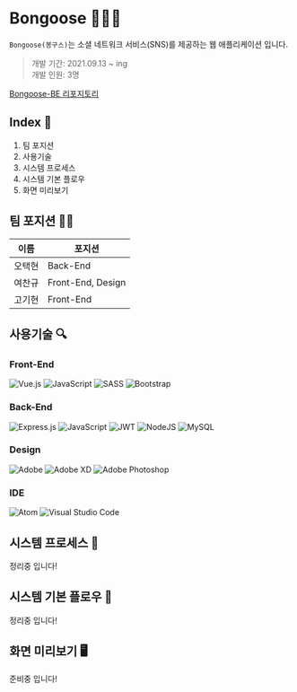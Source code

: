 # Bongoose 👩‍👦‍👦
`Bongoose(봉구스)`는 소셜 네트워크 서비스(SNS)를 제공하는 웹 애플리케이션 입니다. <br />

> 개발 기간: 2021.09.13 ~ ing <br />
> 개발 인원: 3명

[Bongoose-BE 리포지토리](https://github.com/codingjoa/Bongoose-BE)

## Index 📖
1. 팀 포지션
1. 사용기술
1. 시스템 프로세스
1. 시스템 기본 플로우
1. 화면 미리보기

## 팀 포지션 👨‍💻

이름 | 포지션
--- | ---
오택현 | Back-End 
여찬규 | Front-End, Design
고기현 | Front-End

## 사용기술 🔍

### Front-End
![Vue.js](https://img.shields.io/badge/vuejs-%2335495e.svg?style=for-the-badge&logo=vuedotjs&logoColor=%234FC08D)
![JavaScript](https://img.shields.io/badge/javascript-%23323330.svg?style=for-the-badge&logo=javascript&logoColor=%23F7DF1E)
![SASS](https://img.shields.io/badge/SASS-hotpink.svg?style=for-the-badge&logo=SASS&logoColor=white)
![Bootstrap](https://img.shields.io/badge/bootstrap-%23563D7C.svg?style=for-the-badge&logo=bootstrap&logoColor=white)

### Back-End
![Express.js](https://img.shields.io/badge/express.js-%23404d59.svg?style=for-the-badge&logo=express&logoColor=%2361DAFB)
![JavaScript](https://img.shields.io/badge/javascript-%23323330.svg?style=for-the-badge&logo=javascript&logoColor=%23F7DF1E)
![JWT](https://img.shields.io/badge/JWT-black?style=for-the-badge&logo=JSON%20web%20tokens)
![NodeJS](https://img.shields.io/badge/node.js-6DA55F?style=for-the-badge&logo=node.js&logoColor=white)
![MySQL](https://img.shields.io/badge/mysql-%2300f.svg?style=for-the-badge&logo=mysql&logoColor=white)

### Design
![Adobe](https://img.shields.io/badge/adobe-%23FF0000.svg?style=for-the-badge&logo=adobe&logoColor=white)
![Adobe XD](https://img.shields.io/badge/Adobe%20XD-470137?style=for-the-badge&logo=Adobe%20XD&logoColor=#FF61F6)
![Adobe Photoshop](https://img.shields.io/badge/adobephotoshop-%2331A8FF.svg?style=for-the-badge&logo=adobephotoshop&logoColor=white)

### IDE
![Atom](https://img.shields.io/badge/Atom-%2366595C.svg?style=for-the-badge&logo=atom&logoColor=white)
![Visual Studio Code](https://img.shields.io/badge/Visual%20Studio%20Code-0078d7.svg?style=for-the-badge&logo=visual-studio-code&logoColor=white)

## 시스템 프로세스 📃

정리중 입니다!

## 시스템 기본 플로우 📝

정리중 입니다!

## 화면 미리보기 🖥

준비중 입니다!
